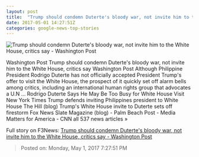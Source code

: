 ```yaml
---
layout: post
title:  "Trump should condemn Duterte's bloody war, not invite him to the White House, critics say - Washington Post"
date: 2017-05-01 14:27:51Z
categories: google-news-top-stories
---
```


![Trump should condemn Duterte's bloody war, not invite him to the White House, critics say - Washington Post](https://img.washingtonpost.com/rf/image_1484w/2010-2019/WashingtonPost/2016/12/14/Foreign/Images/05673682.jpg)

Washington Post Trump should condemn Duterte's bloody war, not invite him to the White House, critics say Washington Post Although Philippine President Rodrigo Duterte has not officially accepted President Trump's offer to visit the White House, the prospect of it quickly set off alarm bells among critics, including an international human rights group that advocates a U.N ... Rodrigo Duterte Says He May Be Too Busy for White House Visit New York Times Trump defends inviting Philippines president to White House The Hill (blog) Trump's White House invite to Duterte sets off firestorm Fox News Slate Magazine (blog) - Palm Beach Post - Media Matters for America - CNN all 537 news articles »


Full story on F3News: [Trump should condemn Duterte's bloody war, not invite him to the White House, critics say - Washington Post](http://www.f3nws.com/n/VQdTsD)

> Posted on: Monday, May 1, 2017 7:27:51 PM
